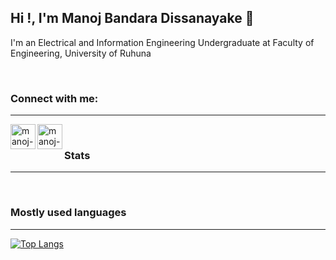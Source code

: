 ## Hi !, I'm Manoj Bandara Dissanayake 👋


 I'm an Electrical and Information Engineering Undergraduate at Faculty of Engineering, University of Ruhuna
 
<br />

### Connect with me:
---

<a href="mailto:manojdissanayake8888@gmail.com">
  <img align="left" alt="manoj-b-dissanayake_mail" src="https://www.vectorlogo.zone/logos/gmail/gmail-icon.svg" height="40" width="40" />
</a>

<a href="https://www.linkedin.com/in/manoj-dissanayake/">
  <img align="left" alt="manoj-b-dissanayake | LinkedIn" src="https://www.vectorlogo.zone/logos/linkedin/linkedin-icon.svg" height="40" width="40" />
</a>


<br />

### Stats
---

<br />

### Mostly used languages
---

[![Top Langs](https://github-readme-stats.vercel.app/api/top-langs/?username=ManojBD)](https://github.com/manchiz/github-readme-stats)

<!--
**ManojBD/ManojBD** is a ✨ _special_ ✨ repository because its `README.md` (this file) appears on your GitHub profile.

Here are some ideas to get you started:

-->
